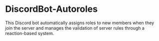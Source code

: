 # DiscordBot-Autoroles
This Discord bot automatically assigns roles to new members when they join the server and manages the validation of server rules through a reaction-based system.
